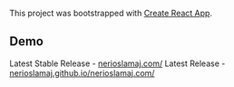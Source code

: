 This project was bootstrapped with [Create React App](https://github.com/facebook/create-react-app).

## Demo

Latest Stable Release - [nerioslamaj.com/](https://nerioslamaj.com/)
Latest Release - [nerioslamaj.github.io/nerioslamaj.com/](https://nerioslamaj.github.io/nerioslamaj.com/)
